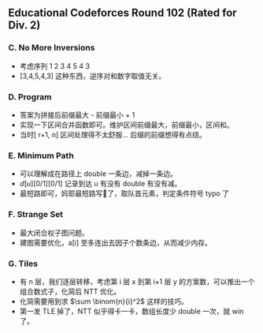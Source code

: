 ## Educational Codeforces Round 102 (Rated for Div. 2)

### C. No More Inversions

* 考虑序列 1 2 3 4 5 4 3
* [3,4,5,4,3] 这种东西，逆序对和数字取值无关。

### D. Program

* 答案为拼接后前缀最大 - 前缀最小 + 1
* 实现一下区间合并函数即可。维护区间前缀最大，前缀最小，区间和。
* 当时[ r+1, n] 区间处理得不太舒服... 后缀的前缀想得有点绕。

### E. Minimum Path

* 可以理解成在路径上 double 一条边，减掉一条边。
* $d[u][0/1][0/1]$ 记录到达 u 有没有 double 有没有减。
* 最短路即可，妈耶最短路写🐔了，取队首元素，判定条件符号 typo 了

### F. Strange Set

* 最大闭合权子图问题。
* 建图需要优化，a[i] 至多连出去因子个数条边，从而减少内存。

### G. Tiles

* 有 n 层，我们逐层转移，考虑第 i 层 x 到第 i+1 层 y 的方案数，可以推出一个组合数式子，化简后 NTT 优化。
* 化简需要用到求 $\sum \binom{n}{i}^2$ 这样的技巧。
* 第一发 TLE 掉了，NTT 似乎得卡一卡，数组长度少 double 一次，就 win 了。